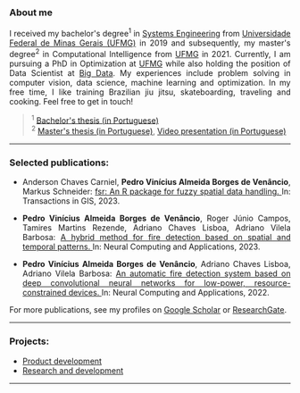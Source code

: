 ### About me

<p align="justify">
I received my bachelor's degree<sup>1</sup> in <a href="https://geesufmg.com/"> Systems Engineering</a> from <a href="https://ufmg.br/international-visitors"> Universidade Federal de Minas Gerais (UFMG)</a> in 2019 and subsequently, my master's degree<sup>2</sup> in Computational Intelligence from <a href="https://ufmg.br/international-visitors"> UFMG</a> in 2021. Currently, I am pursuing a PhD in Optimization at <a href="https://ufmg.br/international-visitors"> UFMG</a> while also holding the position of Data Scientist at <a href="https://bigdata.com.br/en/">Big Data</a>. My experiences include problem solving in computer vision, data science, machine learning and optimization. In my free time, I like training Brazilian jiu jitsu, skateboarding, traveling and cooking. Feel free to get in touch!
</p>

> <sup>1</sup> [Bachelor's thesis (in Portuguese)](https://drive.google.com/file/d/1hKSkDOWhCb1QHvuw5hxjJC-jAoe2TGBW/view?usp=sharing)<br />
> <sup>2</sup> [Master's thesis (in Portuguese)](https://www.ppgee.ufmg.br/diss_defesas_detalhes.php?aluno=1908), [Video presentation (in Portuguese)](https://www.youtube.com/watch?v=Rf8wFbzkJQ0)<br />

***

### Selected publications:

- <p align="justify"> Anderson Chaves Carniel, <b>Pedro Vinícius Almeida Borges de Venâncio</b>, Markus Schneider: <a href="https://onlinelibrary.wiley.com/doi/10.1111/tgis.13044"> fsr: An R package for fuzzy spatial data handling. </a> In: Transactions in GIS, 2023.</p>
- <p align="justify"><b>Pedro Vinícius Almeida Borges de Venâncio</b>, Roger Júnio Campos, Tamires Martins Rezende, Adriano Chaves Lisboa, Adriano Vilela Barbosa: <a href="https://link.springer.com/article/10.1007/s00521-023-08260-2"> A hybrid method for fire detection based on spatial and temporal patterns. </a> In: Neural Computing and Applications, 2023.</p>
- <p align="justify"><b>Pedro Vinícius Almeida Borges de Venâncio</b>, Adriano Chaves Lisboa, Adriano Vilela Barbosa: <a href="https://link.springer.com/article/10.1007/s00521-022-07467-z"> An automatic fire detection system based on deep convolutional neural networks for low-power, resource-constrained devices. </a> In: Neural Computing and Applications, 2022.</p>

For more publications, see my profiles on <a href="https://scholar.google.com/citations?user=yCwA-p0AAAAJ&hl=pt-BR">Google Scholar</a> or <a href="https://www.researchgate.net/profile/Pedro-Venancio-2">ResearchGate</a>.

***

### Projects:

- <a href="https://github.com/pedbrgs/pedbrgs/blob/main/projects.md#product-development">Product development</a>
- <a href="https://github.com/pedbrgs/pedbrgs/blob/main/projects.md#research-and-development">Research and development</a>
    
***

